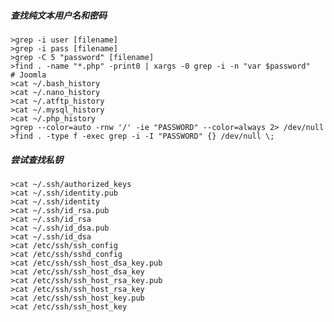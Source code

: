  ##### 查找纯文本用户名和密码
	>grep -i user [filename]
	>grep -i pass [filename]
	>grep -C 5 "password" [filename]
	>find . -name "*.php" -print0 | xargs -0 grep -i -n "var $password"   # Joomla
	>cat ~/.bash_history
	>cat ~/.nano_history
	>cat ~/.atftp_history
	>cat ~/.mysql_history
	>cat ~/.php_history
	>grep --color=auto -rnw '/' -ie "PASSWORD" --color=always 2> /dev/null
	>find . -type f -exec grep -i -I "PASSWORD" {} /dev/null \;
 ##### 尝试查找私钥
  	>cat ~/.ssh/authorized_keys
	>cat ~/.ssh/identity.pub
	>cat ~/.ssh/identity
	>cat ~/.ssh/id_rsa.pub
	>cat ~/.ssh/id_rsa
	>cat ~/.ssh/id_dsa.pub
	>cat ~/.ssh/id_dsa
	>cat /etc/ssh/ssh_config
	>cat /etc/ssh/sshd_config
	>cat /etc/ssh/ssh_host_dsa_key.pub
	>cat /etc/ssh/ssh_host_dsa_key
	>cat /etc/ssh/ssh_host_rsa_key.pub
	>cat /etc/ssh/ssh_host_rsa_key
	>cat /etc/ssh/ssh_host_key.pub
	>cat /etc/ssh/ssh_host_key